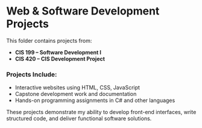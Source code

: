 # Web & Software Development Projects

This folder contains projects from:
- **CIS 199 – Software Development I**
- **CIS 420 – CIS Development Project**

### Projects Include:
- Interactive websites using HTML, CSS, JavaScript
- Capstone development work and documentation
- Hands-on programming assignments in C# and other languages

These projects demonstrate my ability to develop front-end interfaces, write structured code, and deliver functional software solutions.

